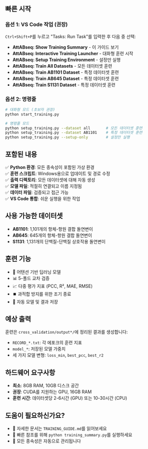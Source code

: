 ## 빠른 시작

### 옵션 1: VS Code 작업 (권장)
`Ctrl+Shift+P`를 누르고 "Tasks: Run Task"를 입력한 후 다음 중 선택:
- **AttABseq: Show Training Summary** - 이 가이드 보기
- **AttABseq: Interactive Training Launcher** - 대화형 훈련 시작
- **AttABseq: Setup Training Environment** - 설정만 실행
- **AttABseq: Train All Datasets** - 모든 데이터셋 훈련
- **AttABseq: Train AB1101 Dataset** - 특정 데이터셋 훈련
- **AttABseq: Train AB645 Dataset** - 특정 데이터셋 훈련
- **AttABseq: Train S1131 Dataset** - 특정 데이터셋 훈련

### 옵션 2: 명령줄
```bash
# 대화형 모드 (초보자 권장)
python start_training.py

# 명령줄 모드
python setup_training.py --dataset all       # 모든 데이터셋 훈련
python setup_training.py --dataset AB1101    # 특정 데이터셋 훈련
python setup_training.py --setup-only        # 설정만 실행
```

## 포함된 내용

✅ **Python 환경**: 모든 종속성이 포함된 가상 환경  
✅ **훈련 스크립트**: Windows용으로 업데이트 및 경로 수정  
✅ **출력 디렉토리**: 모든 데이터셋에 대해 자동 생성  
✅ **모델 파일**: 적절히 연결되고 이름 지정됨  
✅ **데이터 파일**: 검증되고 접근 가능  
✅ **VS Code 통합**: 쉬운 실행을 위한 작업  

## 사용 가능한 데이터셋

- **AB1101**: 1,101개의 항체-항원 결합 돌연변이
- **AB645**: 645개의 항체-항원 결합 돌연변이  
- **S1131**: 1,131개의 단백질-단백질 상호작용 돌연변이

## 훈련 기능

- 🧠 어텐션 기반 딥러닝 모델
- 📊 5-폴드 교차 검증
- 📈 다중 평가 지표 (PCC, R², MAE, RMSE)
- ⏹️ 과적합 방지를 위한 조기 종료
- 💾 자동 모델 및 결과 저장

## 예상 출력

훈련은 `cross_validation/output*/`에 정리된 결과를 생성합니다:
- `RECORD_*.txt`: 각 에포크의 훈련 지표
- `model_*`: 저장된 모델 가중치
- 세 가지 모델 변형: `loss_min`, `best_pcc`, `best_r2`

## 하드웨어 요구사항

- **최소**: 8GB RAM, 10GB 디스크 공간
- **권장**: CUDA를 지원하는 GPU, 16GB RAM
- **훈련 시간**: 데이터셋당 2-6시간 (GPU) 또는 10-30시간 (CPU)

## 도움이 필요하신가요?

- 📖 자세한 문서는 `TRAINING_GUIDE.md`를 읽어보세요
- 🚀 빠른 참조를 위해 `python training_summary.py`를 실행하세요
- 🔧 모든 종속성은 자동으로 관리됩니다
